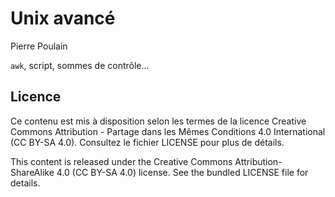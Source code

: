 # Unix avancé

Pierre Poulain

`awk`, script, sommes de contrôle...


## Licence

Ce contenu est mis à disposition selon les termes de la licence Creative Commons Attribution - Partage dans les Mêmes Conditions 4.0 International (CC BY-SA 4.0). Consultez le fichier LICENSE pour plus de détails.

This content is released under the Creative Commons Attribution-ShareAlike 4.0 (CC BY-SA 4.0) license. See the bundled LICENSE file for details.
